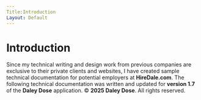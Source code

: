 ```yaml
---
Title:Introduction
Layout: Default
---
```

# **Introduction**
Since my technical writing and design work from previous companies are exclusive to their private clients and websites, I have created sample technical documentation for potential employers at **HireDale.com**.
The following technical documentation was written and updated for **version 1.7** of the **Daley Dose** application.
© **2025 Daley Dose**. All rights reserved.
